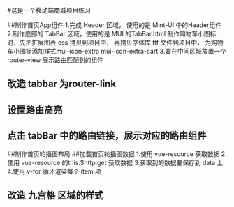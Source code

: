 #这是一个移动端商城项目练习

##制作首页App组件
1.完成 Header 区域， 使用的是 Mint-UI 中的Header组件
2.制作底部的 TabBar 区域，使用的是 MUI 的TabBar.html
  制作购物车小图标时，先把扩展图表 css 拷贝到项目中，
  再拷贝字体库 ttf 文件到项目中，
  为购物车小图标添加样式mui-icon-extra mui-icon-extra-cart
3.要在中间区域放置一个 router-view 展示路由匹配到的组件

## 改造 tabbar 为router-link
## 设置路由高亮
## 点击 tabBar 中的路由链接，展示对应的路由组件

##制作首页轮播图布局
##加载首页轮播图数据
1.使用 vue-resource 获取数据
2.使用 vue-resource 的this.$http.get 获取数据
3.获取到的数据要保存到 data 上
4.使用 v-for 循环渲染每个 item 项

## 改造 九宫格 区域的样式